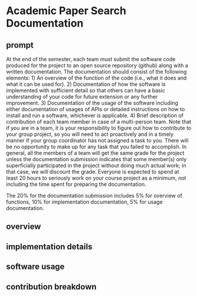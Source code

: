 # Academic Paper Search Documentation

## prompt

At the end of the semester, each team must submit the software code produced for the project to an open source repository (github) along with a written documentation. The documentation should consist of the following elements: 1) An overview of the function of the code (i.e., what it does and what it can be used for). 2) Documentation of how the software is implemented with sufficient detail so that others can have a basic understanding of your code for future extension or any further improvement. 3) Documentation of the usage of the software including either documentation of usages of APIs or detailed instructions on how to install and run a software, whichever is applicable. 4) Brief description of contribution of each team member in case of a multi-person team. Note that if you are in a team, it is your responsibility to figure out how to contribute to your group project, so you will need to act proactively and in a timely manner if your group coordinator has not assigned a task to you. There will be no opportunity to make up for any task that you failed to accomplish. In general, all the members of a team will get the same grade for the project unless the documentation submission indicates that some member(s) only superficially participated in the project without doing much actual work; in that case, we will discount the grade. Everyone is expected to spend at least 20 hours to seriously work on your course project as a minimum, not including the time spent for preparing the documentation.

The 20% for the documentation submission includes 5% for overview of functions, 10% for implementation documentation, 5% for usage documentation.

## overview


## implementation details

## software usage

## contribution breakdown


<!--stackedit_data:
eyJoaXN0b3J5IjpbMjc2MTI1NDUsMzQ3NTM3ODNdfQ==
-->